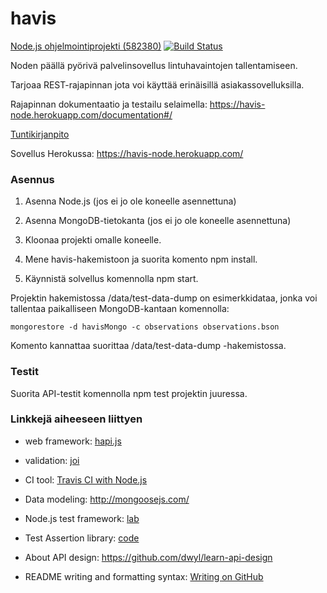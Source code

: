 # havis

[Node.js ohjelmointiprojekti (582380)](https://www.cs.helsinki.fi/courses/582380/2017/v/k/1) [![Build Status](https://travis-ci.org/tzpr/havis.png)](https://travis-ci.org/tzpr/havis)

Noden päällä pyörivä palvelinsovellus lintuhavaintojen tallentamiseen. 

Tarjoaa REST-rajapinnan jota voi käyttää erinäisillä asiakassovelluksilla.

Rajapinnan dokumentaatio ja testailu selaimella: https://havis-node.herokuapp.com/documentation#/

[Tuntikirjanpito](https://docs.google.com/spreadsheets/d/1K8Glpp1wciou_UHgp79Y9SB7gtdhW1nfxqMcIz5VTb4/edit?usp=sharing)

Sovellus Herokussa: https://havis-node.herokuapp.com/

### Asennus

1. Asenna Node.js (jos ei jo ole koneelle asennettuna)

2. Asenna MongoDB-tietokanta (jos ei jo ole koneelle asennettuna)

3. Kloonaa projekti omalle koneelle. 

4. Mene havis-hakemistoon ja suorita komento npm install.

5. Käynnistä solvellus komennolla npm start.



Projektin hakemistossa /data/test-data-dump on esimerkkidataa, jonka voi tallentaa paikalliseen MongoDB-kantaan komennolla:
```
mongorestore -d havisMongo -c observations observations.bson 
```
Komento kannattaa suorittaa /data/test-data-dump -hakemistossa.

### Testit

Suorita API-testit komennolla npm test projektin juuressa.


### Linkkejä aiheeseen liittyen
- web framework: [hapi.js](https://hapijs.com/)

- validation: [joi](https://github.com/hapijs/joi)

- CI tool: [Travis CI with Node.js](https://docs.travis-ci.com/user/languages/javascript-with-nodejs/)

- Data modeling: http://mongoosejs.com/

- Node.js test framework: [lab](https://github.com/hapijs/lab)

- Test Assertion library: [code](https://github.com/hapijs/code)

- About API design: https://github.com/dwyl/learn-api-design

- README writing and formatting syntax: [Writing on GitHub](https://help.github.com/articles/basic-writing-and-formatting-syntax/)
